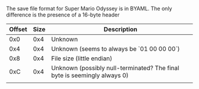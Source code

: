 The save file format for Super Mario Odyssey is in BYAML. The only
difference is the presence of a 16-byte
header

| Offset | Size | Description                                                              |
| ------ | ---- | ------------------------------------------------------------------------ |
| 0x0    | 0x4  | Unknown                                                                  |
| 0x4    | 0x4  | Unknown (seems to always be \`01 00 00 00\`)                             |
| 0x8    | 0x4  | File size (little endian)                                                |
| 0xC    | 0x4  | Unknown (possibly null-terminated? The final byte is seemingly always 0) |
|        |      |                                                                          |

